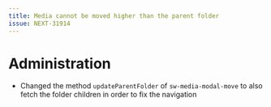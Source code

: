 ```yaml
---
title: Media cannot be moved higher than the parent folder
issue: NEXT-31914
---
```

# Administration
* Changed the method `updateParentFolder` of `sw-media-modal-move` to also fetch the folder children in order to fix the navigation
